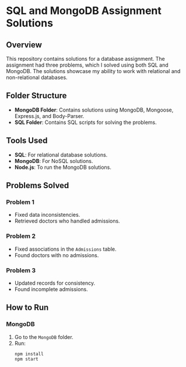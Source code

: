 # SQL and MongoDB Assignment Solutions

## Overview

This repository contains solutions for a database assignment. The assignment had three problems, which I solved using both SQL and MongoDB. The solutions showcase my ability to work with relational and non-relational databases.

## Folder Structure

- **MongoDB Folder**: Contains solutions using MongoDB, Mongoose, Express.js, and Body-Parser.
- **SQL Folder**: Contains SQL scripts for solving the problems.

## Tools Used

- **SQL**: For relational database solutions.
- **MongoDB**: For NoSQL solutions.
- **Node.js**: To run the MongoDB solutions.

## Problems Solved

### Problem 1

- Fixed data inconsistencies.
- Retrieved doctors who handled admissions.

### Problem 2

- Fixed associations in the `Admissions` table.
- Found doctors with no admissions.

### Problem 3

- Updated records for consistency.
- Found incomplete admissions.

## How to Run

### MongoDB

1. Go to the `MongoDB` folder.
2. Run:
   ```bash
   npm install
   npm start
   ```
